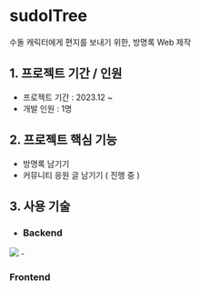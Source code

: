 # sudolTree
<div>
    <p>수돌 캐릭터에게 편지를 보내기 위한, 방명록 Web 제작</p>
</div>

## 1. 프로젝트 기간 / 인원
- 프로젝트 기간 : 2023.12 ~ 
- 개발 인원 : 1명

## 2. 프로젝트 핵심 기능
- 방명록 남기기
- 커뮤니티 응원 글 남기기 ( 진행 중 )

## 3. 사용 기술
- <h3>Backend</h3>

<img src="https://img.shields.io/badge/java-007396?style=for-the-badge&logo=java&logoColor=white">
- <h3>Frontend</h3>


